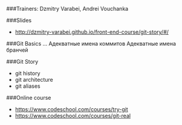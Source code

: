 ###Trainers: Dzmitry Varabei, Andrei Vouchanka  

###Slides
- http://dzmitry-varabei.github.io/front-end-course/git-story/#/

###Git Basics
...
Адекватные имена коммитов
Адекватные имена бранчей

###Git Story
- git history
- git architecture
- git aliases

###Online course
- https://www.codeschool.com/courses/try-git
- https://www.codeschool.com/courses/git-real
